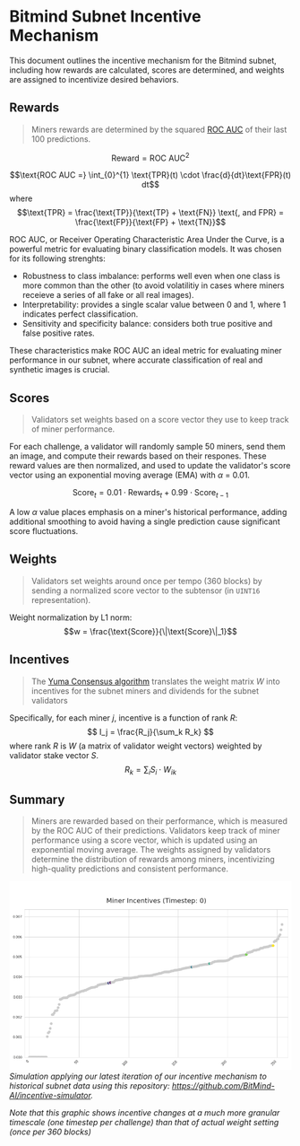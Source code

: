 # Bitmind Subnet Incentive Mechanism

This document outlines the incentive mechanism for the Bitmind subnet, including how rewards are calculated, scores are determined, and weights are assigned to incentivize desired behaviors.

## Rewards

> Miners rewards are determined by the squared [ROC AUC](https://en.wikipedia.org/wiki/Receiver_operating_characteristic) of their last 100 predictions. 

$$
\text{Reward} = \text{ROC AUC}^2
$$

$$\text{ROC AUC =} \int_{0}^{1} \text{TPR}(t) \cdot \frac{d}{dt}\text{FPR}(t) dt$$
where 
$$\text{TPR} = \frac{\text{TP}}{\text{TP} + \text{FN}} \text{, and FPR} = \frac{\text{FP}}{\text{FP} + \text{TN}}$$


ROC AUC, or Receiver Operating Characteristic Area Under the Curve, is a powerful metric for evaluating binary classification models. It was chosen for its following strenghts:

- Robustness to class imbalance: performs well even when one class is more common than the other (to avoid volatilitiy in cases where miners receieve a series of all fake or all real images).
- Interpretability: provides a single scalar value between 0 and 1, where 1 indicates perfect classification.
- Sensitivity and specificity balance: considers both true positive and false positive rates.

These characteristics make ROC AUC an ideal metric for evaluating miner performance in our subnet, where accurate classification of real and synthetic images is crucial.



## Scores

>Validators set weights based on a score vector they use to keep track of miner performance. 

For each challenge, a validator will randomly sample 50 miners, send them an image, and compute their rewards based on their respones. These reward values are then normalized, and used to update the validator's score vector using an exponential moving average (EMA) with *&alpha;* = 0.01. 

$$\text{Score}_t = 0.01 \cdot \text{Rewards}_t + 0.99 \cdot \text{Score}_{t-1}$$

A low *&alpha;* value places emphasis on a miner's historical performance, adding additional smoothing to avoid having a single prediction cause significant score fluctuations.

## Weights

> Validators set weights around once per tempo (360 blocks) by sending a normalized score vector to the subtensor (in `UINT16` representation).

Weight normalization by L1 norm:
$$w = \frac{\text{Score}}{\|\text{Score}\|_1}$$


## Incentives
> The [Yuma Consensus algorithm](https://docs.bittensor.com/yuma-consensus) translates the weight matrix *W* into incentives for the subnet miners and dividends for the subnet validators

Specifically, for each miner *j*, incentive is a function of rank *R*:
$$
I_j = \frac{R_j}{\sum_k R_k}
$$
where rank *R* is *W* (a matrix of validator weight vectors) weighted by validator stake vector *S*. 
$$
R_k = \sum_i S_i \cdot W_{ik}
$$

## Summary

> Miners are rewarded based on their performance, which is measured by the ROC AUC of their predictions. Validators keep track of miner performance using a score vector, which is updated using an exponential moving average. The weights assigned by validators determine the distribution of rewards among miners, incentivizing high-quality predictions and consistent performance.

![Incentive Mechanism](../static/incentive.gif)
*Simulation applying our latest iteration of our incentive mechanism to historical subnet data using this repository: https://github.com/BitMind-AI/incentive-simulator.*

*Note that this graphic shows incentive changes at a much more granular timescale (one timestep per challenge) than that of actual weight setting (once per 360 blocks)*


